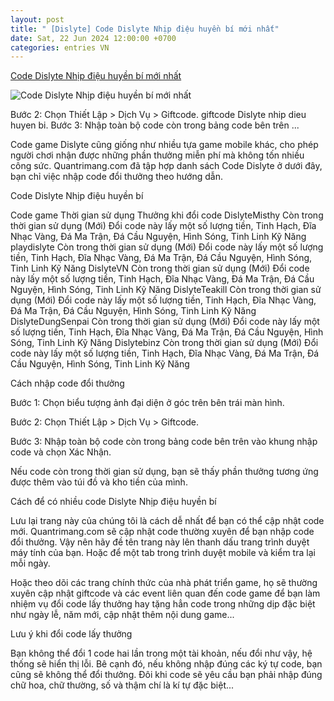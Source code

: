 ```yaml
---
layout: post
title: " [Dislyte] Code Dislyte Nhịp điệu huyền bí mới nhất"
date: Sat, 22 Jun 2024 12:00:00 +0700
categories: entries VN
---
```

[Code Dislyte Nhịp điệu huyền bí mới nhất](https://quantrimang.com/cong-nghe/code-dislyte-nhip-dieu-huyen-bi-203666)

![Code Dislyte Nhịp điệu huyền bí mới nhất](https://st.quantrimang.com/photos/image/2024/06/22/Code-Dislyte-Nhip-dieu-huyen-bi-700.jpg)

Bước 2: Chọn Thiết Lập > Dịch Vụ > Giftcode. giftcode Dislyte nhip dieu huyen bi. Bước 3: Nhập toàn bộ code còn trong bảng code bên trên ...

Code game Dislyte cũng giống như nhiều tựa game mobile khác, cho phép người chơi nhận được những phần thưởng miễn phí mà không tốn nhiều công sức. Quantrimang.com đã tập hợp danh sách Code Dislyte ở dưới đây, bạn chỉ việc nhập code đổi thưởng theo hướng dẫn.

Code Dislyte Nhịp điệu huyền bí

Code game Thời gian sử dụng Thưởng khi đổi code DislyteMisthy Còn trong thời gian sử dụng (Mới) Đổi code này lấy một số lượng tiền, Tinh Hạch, Đĩa Nhạc Vàng, Đá Ma Trận, Đá Cầu Nguyện, Hình Sóng, Tinh Linh Kỹ Năng playdislyte Còn trong thời gian sử dụng (Mới) Đổi code này lấy một số lượng tiền, Tinh Hạch, Đĩa Nhạc Vàng, Đá Ma Trận, Đá Cầu Nguyện, Hình Sóng, Tinh Linh Kỹ Năng DislyteVN Còn trong thời gian sử dụng (Mới) Đổi code này lấy một số lượng tiền, Tinh Hạch, Đĩa Nhạc Vàng, Đá Ma Trận, Đá Cầu Nguyện, Hình Sóng, Tinh Linh Kỹ Năng DislyteTeakill Còn trong thời gian sử dụng (Mới) Đổi code này lấy một số lượng tiền, Tinh Hạch, Đĩa Nhạc Vàng, Đá Ma Trận, Đá Cầu Nguyện, Hình Sóng, Tinh Linh Kỹ Năng DislyteDungSenpai Còn trong thời gian sử dụng (Mới) Đổi code này lấy một số lượng tiền, Tinh Hạch, Đĩa Nhạc Vàng, Đá Ma Trận, Đá Cầu Nguyện, Hình Sóng, Tinh Linh Kỹ Năng Dislytebinz Còn trong thời gian sử dụng (Mới) Đổi code này lấy một số lượng tiền, Tinh Hạch, Đĩa Nhạc Vàng, Đá Ma Trận, Đá Cầu Nguyện, Hình Sóng, Tinh Linh Kỹ Năng

Cách nhập code đổi thưởng

Bước 1: Chọn biểu tượng ảnh đại diện ở góc trên bên trái màn hình.

Bước 2: Chọn Thiết Lập > Dịch Vụ > Giftcode.

Bước 3: Nhập toàn bộ code còn trong bảng code bên trên vào khung nhập code và chọn Xác Nhận.

Nếu code còn trong thời gian sử dụng, bạn sẽ thấy phần thưởng tương ứng được thêm vào túi đồ và kho tiền của mình.

Cách để có nhiều code Dislyte Nhịp điệu huyền bí

Lưu lại trang này của chúng tôi là cách dễ nhất để bạn có thể cập nhật code mới. Quantrimang.com sẽ cập nhật code thường xuyên để bạn nhập code đổi thưởng. Vậy nên hãy đề tên trang này lên thanh dấu trang trình duyệt máy tính của bạn. Hoặc để một tab trong trình duyệt mobile và kiểm tra lại mỗi ngày.

Hoặc theo dõi các trang chính thức của nhà phát triển game, họ sẽ thường xuyên cập nhật giftcode và các event liên quan đến code game để bạn làm nhiệm vụ đổi code lấy thưởng hay tặng hẳn code trong những dịp đặc biệt như ngày lễ, năm mới, cập nhật thêm nội dung game...

Lưu ý khi đổi code lấy thưởng

Bạn không thể đổi 1 code hai lần trong một tài khoản, nếu đổi như vậy, hệ thống sẽ hiển thị lỗi. Bê cạnh đó, nếu không nhập đúng các ký tự code, bạn cũng sẽ không thể đổi thưởng. Đôi khi code sẽ yêu cầu bạn phải nhập đúng chữ hoa, chữ thường, số và thậm chí là kí tự đặc biệt...

